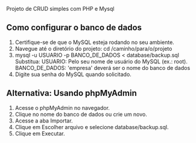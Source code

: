 Projeto de CRUD simples com PHP e Mysql

## Como configurar o banco de dados

1. Certifique-se de que o MySQL esteja rodando no seu ambiente.
2. Navegue até o diretório do projeto:
   cd /caminho/para/o/projeto
3. mysql -u USUARIO -p BANCO_DE_DADOS < database/backup.sql
    Substitua:
    USUARIO: Pelo seu nome de usuário do MySQL (ex.: root).
    BANCO_DE_DADOS: 'empresa' deverá ser o nome do banco de dados
4. Digite sua senha do MySQL quando solicitado.

## Alternativa: Usando phpMyAdmin
1. Acesse o phpMyAdmin no navegador.
2. Clique no nome do banco de dados ou crie um novo.
3. Acesse a aba Importar.
4. Clique em Escolher arquivo e selecione database/backup.sql.
5. Clique em Executar.